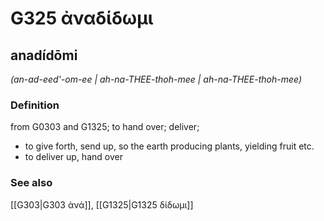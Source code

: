 # G325 ἀναδίδωμι

## anadídōmi

_(an-ad-eed'-om-ee | ah-na-THEE-thoh-mee | ah-na-THEE-thoh-mee)_

### Definition

from G0303 and G1325; to hand over; deliver; 

- to give forth, send up, so the earth producing plants, yielding fruit etc.
- to deliver up, hand over

### See also

[[G303|G303 ἀνά]], [[G1325|G1325 δίδωμι]]
